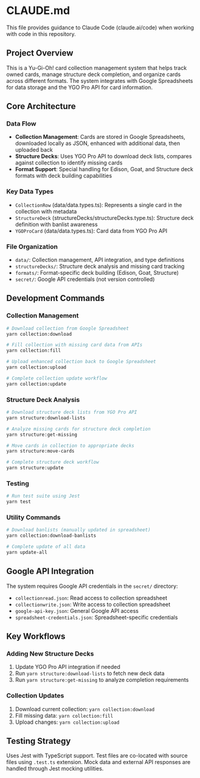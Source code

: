# CLAUDE.md

This file provides guidance to Claude Code (claude.ai/code) when working with code in this repository.

## Project Overview

This is a Yu-Gi-Oh! card collection management system that helps track owned cards, manage structure deck completion, and organize cards across different formats. The system integrates with Google Spreadsheets for data storage and the YGO Pro API for card information.

## Core Architecture

### Data Flow
- **Collection Management**: Cards are stored in Google Spreadsheets, downloaded locally as JSON, enhanced with additional data, then uploaded back
- **Structure Decks**: Uses YGO Pro API to download deck lists, compares against collection to identify missing cards
- **Format Support**: Special handling for Edison, Goat, and Structure deck formats with deck building capabilities

### Key Data Types
- `CollectionRow` (data/data.types.ts): Represents a single card in the collection with metadata
- `StructureDeck` (structureDecks/structureDecks.type.ts): Structure deck definition with banlist awareness
- `YGOProCard` (data/data.types.ts): Card data from YGO Pro API

### File Organization
- `data/`: Collection management, API integration, and type definitions
- `structureDecks/`: Structure deck analysis and missing card tracking
- `formats/`: Format-specific deck building (Edison, Goat, Structure)
- `secret/`: Google API credentials (not version controlled)

## Development Commands

### Collection Management
```bash
# Download collection from Google Spreadsheet
yarn collection:download

# Fill collection with missing card data from APIs
yarn collection:fill

# Upload enhanced collection back to Google Spreadsheet
yarn collection:upload

# Complete collection update workflow
yarn collection:update
```

### Structure Deck Analysis
```bash
# Download structure deck lists from YGO Pro API
yarn structure:download-lists

# Analyze missing cards for structure deck completion
yarn structure:get-missing

# Move cards in collection to appropriate decks
yarn structure:move-cards

# Complete structure deck workflow
yarn structure:update
```

### Testing
```bash
# Run test suite using Jest
yarn test
```

### Utility Commands
```bash
# Download banlists (manually updated in spreadsheet)
yarn collection:download-banlists

# Complete update of all data
yarn update-all
```

## Google API Integration

The system requires Google API credentials in the `secret/` directory:
- `collectionread.json`: Read access to collection spreadsheet
- `collectionwrite.json`: Write access to collection spreadsheet  
- `google-api-key.json`: General Google API access
- `spreadsheet-credentials.json`: Spreadsheet-specific credentials

## Key Workflows

### Adding New Structure Decks
1. Update YGO Pro API integration if needed
2. Run `yarn structure:download-lists` to fetch new deck data
3. Run `yarn structure:get-missing` to analyze completion requirements

### Collection Updates
1. Download current collection: `yarn collection:download`
2. Fill missing data: `yarn collection:fill`
3. Upload changes: `yarn collection:upload`


## Testing Strategy

Uses Jest with TypeScript support. Test files are co-located with source files using `.test.ts` extension. Mock data and external API responses are handled through Jest mocking utilities.